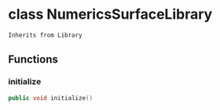 # class NumericsSurfaceLibrary


```cpp
Inherits from Library
```



## Functions

### initialize

```cpp
public void initialize()
```




